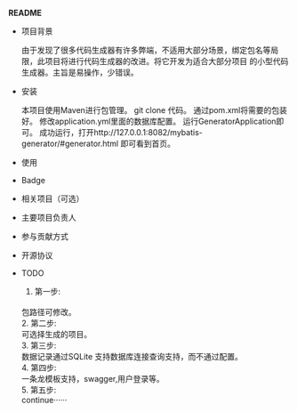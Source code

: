 **README** 
- 项目背景

  由于发现了很多代码生成器有许多弊端，不适用大部分场景，绑定包名等局限，此项目将进行代码生成器的改进。将它开发为适合大部分项目
  的小型代码生成器。主旨是易操作，少错误。
- 安装
  
  本项目使用Maven进行包管理。
  git clone 代码。
  通过pom.xml将需要的包装好。
  修改application.yml里面的数据库配置。
  运行GeneratorApplication即可。
  成功运行，打开http://127.0.0.1:8082/mybatis-generator/#generator.html
  即可看到首页。
  
- 使用
- Badge
- 相关项目（可选）
- 主要项目负责人
- 参与贡献方式
- 开源协议
- TODO
  
  1. 第一步:
  <br>
  包路径可修改。
  <br>
  2. 第二步:
  <br>
  可选择生成的项目。
  <br>
  3. 第三步:
  <br>
  数据记录通过SQLite
  支持数据库连接查询支持，而不通过配置。
  <br>
  4. 第四步:
  <br>
  一条龙模板支持，swagger,用户登录等。
  <br>
  5. 第五步:
  <br>
  continue······